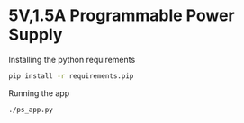 # 5V,1.5A Programmable Power Supply 

Installing the python requirements
```bash
pip install -r requirements.pip
```

Running the app
```bash
./ps_app.py
```
